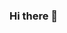 ### Hi there 👋

<!--
**Saif-09/Saif-09** is a ✨ _special_ ✨ repository because its `README.md` (this file) appears on your GitHub profile.

Here are some ideas to get you started:

- 🔭 I’m currently working on Node.js
- 🌱 I’m currently learning Backend Developmet
- 📫 How to reach me: https://www.linkedin.com/in/mohd-saif-134076141/

-->
